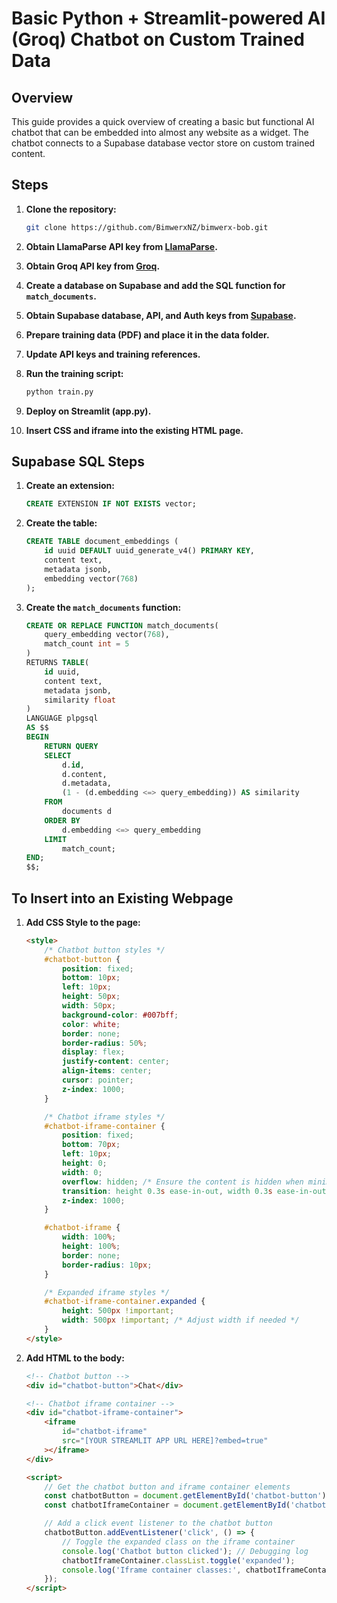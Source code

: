 
# Basic Python + Streamlit-powered AI (Groq) Chatbot on Custom Trained Data

## Overview
This guide provides a quick overview of creating a basic but functional AI chatbot that can be embedded into almost any website as a widget. The chatbot connects to a Supabase database vector store on custom trained content.

## Steps

1. **Clone the repository:**
   ```bash
   git clone https://github.com/BimwerxNZ/bimwerx-bob.git
   ```

2. **Obtain LlamaParse API key from [LlamaParse](https://cloud.llamaindex.ai).**

3. **Obtain Groq API key from [Groq](https://console.groq.com/keys).**

4. **Create a database on Supabase and add the SQL function for `match_documents`.**
   
5. **Obtain Supabase database, API, and Auth keys from [Supabase](https://supabase.com/).**

6. **Prepare training data (PDF) and place it in the data folder.**

7. **Update API keys and training references.**

8. **Run the training script:**
   ```bash
   python train.py
   ```

9. **Deploy on Streamlit (app.py).**

10. **Insert CSS and iframe into the existing HTML page.**

## Supabase SQL Steps

1. **Create an extension:**
   ```sql
   CREATE EXTENSION IF NOT EXISTS vector;
   ```

2. **Create the table:**
   ```sql
   CREATE TABLE document_embeddings (
       id uuid DEFAULT uuid_generate_v4() PRIMARY KEY,
       content text,
       metadata jsonb,
       embedding vector(768)
   );
   ```

3. **Create the `match_documents` function:**
   ```sql
   CREATE OR REPLACE FUNCTION match_documents(
       query_embedding vector(768), 
       match_count int = 5
   )
   RETURNS TABLE(
       id uuid,
       content text,
       metadata jsonb,
       similarity float
   )
   LANGUAGE plpgsql
   AS $$
   BEGIN
       RETURN QUERY
       SELECT
           d.id,
           d.content,
           d.metadata,
           (1 - (d.embedding <=> query_embedding)) AS similarity
       FROM
           documents d
       ORDER BY
           d.embedding <=> query_embedding
       LIMIT
           match_count;
   END;
   $$;
   ```

## To Insert into an Existing Webpage

1. **Add CSS Style to the page:**
   ```html
   <style>
       /* Chatbot button styles */
       #chatbot-button {
           position: fixed;
           bottom: 10px;
           left: 10px;
           height: 50px;
           width: 50px;
           background-color: #007bff;
           color: white;
           border: none;
           border-radius: 50%;
           display: flex;
           justify-content: center;
           align-items: center;
           cursor: pointer;
           z-index: 1000;
       }

       /* Chatbot iframe styles */
       #chatbot-iframe-container {
           position: fixed;
           bottom: 70px;
           left: 10px;
           height: 0;
           width: 0;
           overflow: hidden; /* Ensure the content is hidden when minimized */
           transition: height 0.3s ease-in-out, width 0.3s ease-in-out; /* Explicitly define transitions for height and width */
           z-index: 1000;
       }

       #chatbot-iframe {
           width: 100%;
           height: 100%;
           border: none;
           border-radius: 10px;
       }

       /* Expanded iframe styles */
       #chatbot-iframe-container.expanded {
           height: 500px !important;
           width: 500px !important; /* Adjust width if needed */
       }
   </style>
   ```

2. **Add HTML to the body:**
   ```html
   <!-- Chatbot button -->
   <div id="chatbot-button">Chat</div>

   <!-- Chatbot iframe container -->
   <div id="chatbot-iframe-container">
       <iframe
           id="chatbot-iframe"
           src="[YOUR STREAMLIT APP URL HERE]?embed=true"
       ></iframe>
   </div>

   <script>
       // Get the chatbot button and iframe container elements
       const chatbotButton = document.getElementById('chatbot-button');
       const chatbotIframeContainer = document.getElementById('chatbot-iframe-container');

       // Add a click event listener to the chatbot button
       chatbotButton.addEventListener('click', () => {
           // Toggle the expanded class on the iframe container
           console.log('Chatbot button clicked'); // Debugging log
           chatbotIframeContainer.classList.toggle('expanded');
           console.log('Iframe container classes:', chatbotIframeContainer.className); // Debugging log
       });
   </script>
   ```
